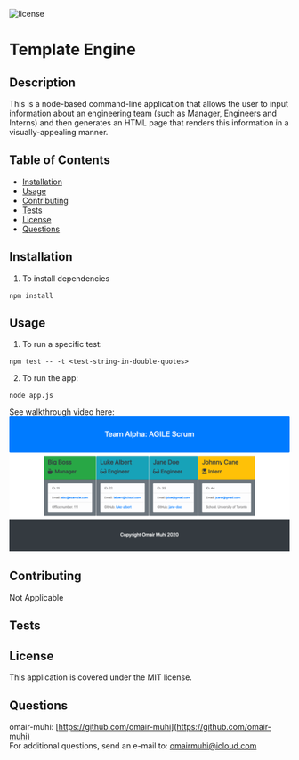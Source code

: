 ![license](https://img.shields.io/badge/license-MIT-brightgreen)
# Template Engine

## Description
This is a node-based command-line application that allows the user to input information about an engineering team (such as Manager, Engineers and Interns) and then generates an HTML page that renders this information in a visually-appealing manner.

## Table of Contents
* [Installation](#installation)
* [Usage](#usage)
* [Contributing](#contributing)
* [Tests](#tests)
* [License](#license)
* [Questions](#questions)

## Installation
1. To install dependencies
```
npm install
```

## Usage
1. To run a specific test: 
```
npm test -- -t <test-string-in-double-quotes>
```
2. To run the app:
```
node app.js
```
See walkthrough video here: 
![Application screenshot](images/template-engine.png)

## Contributing
Not Applicable

## Tests

## License
This application is covered under the MIT license.

## Questions
omair-muhi: [https://github.com/omair-muhi](https://github.com/omair-muhi)<br>For additional questions, send an e-mail to: <omairmuhi@icloud.com>
